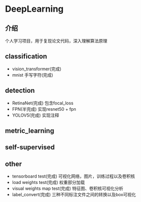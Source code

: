 # DeepLearning

## 介绍
个人学习项目，用于复现论文代码，深入理解算法原理

## classification
- vision_transformer(完成)
- mnist 手写字符(完成)

## detection
- RetinaNet(完成) 包含focal_loss
- FPN(半完成) 实现resnet50 + fpn
- YOLOV5(完成) 实现注释

## metric_learning


## self-supervised


## other
- tensorboard test(完成) 可视化网络，图片，训练过程以及卷积核
- load weights test(完成) 权重部分加载
- visual weights map test(完成) 特征图、卷积核可视化分析
- label_convert(完成) 三种不同标注文件之间的转换以及box可视化